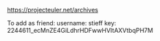 https://projecteuler.net/archives

To add as friend:
username: stieff
key: 2244611_ecMnZE4GiLdhrHDFwwHVItAXVtbqPH7M
